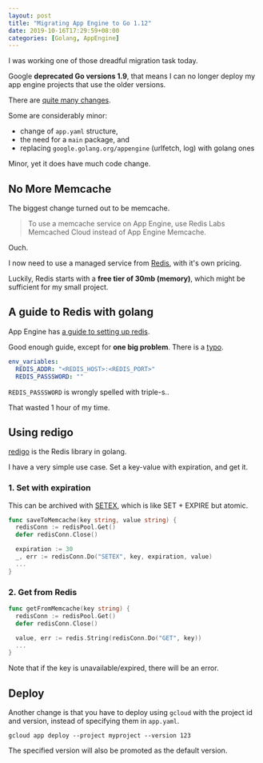```yaml
---
layout: post
title: "Migrating App Engine to Go 1.12"
date: 2019-10-16T17:29:59+08:00
categories: [Golang, AppEngine]
---
```


I was working one of those dreadful migration task today.

Google **deprecated Go versions 1.9**, that means I can no longer deploy my app engine projects that use the older versions.

There are [quite many changes](https://cloud.google.com/appengine/docs/standard/go112/go-differences#migrating-appengine-sdk).

Some are considerably minor:

- change of `app.yaml` structure,
- the need for a `main` package, and
- replacing `google.golang.org/appengine` (urlfetch, log) with golang ones

Minor, yet it does have much code change.

## No More Memcache

The biggest change turned out to be memcache.

> To use a memcache service on App Engine, use Redis Labs Memcached Cloud instead of App Engine Memcache.

Ouch.

I now need to use a managed service from [Redis](https://redislabs.com), with it's own pricing.

Luckily, Redis starts with a **free tier of 30mb (memory)**, which might be sufficient for my small project.

## A guide to Redis with golang

App Engine has [a guide to setting up redis](https://cloud.google.com/appengine/docs/flexible/python/using-redislabs-redis).

Good enough guide, except for **one big problem**. There is a [typo](https://github.com/GoogleCloudPlatform/golang-samples/issues/1023).

```yaml
env_variables:
  REDIS_ADDR: "<REDIS_HOST>:<REDIS_PORT>"
  REDIS_PASSSWORD: ""
```

`REDIS_PASSSWORD` is wrongly spelled with triple-s..

That wasted 1 hour of my time.

## Using redigo

[redigo](https://godoc.org/github.com/gomodule/redigo/redis) is the Redis library in golang.

I have a very simple use case. Set a key-value with expiration, and get it.

### 1. Set with expiration

This can be archived with [SETEX](https://redis.io/commands/setex), which is like SET + EXPIRE but atomic.

```go
func saveToMemcache(key string, value string) {
  redisConn := redisPool.Get()
  defer redisConn.Close()

  expiration := 30
  _, err := redisConn.Do("SETEX", key, expiration, value)
  ...
}
```

### 2. Get from Redis

```go
func getFromMemcache(key string) {
  redisConn := redisPool.Get()
  defer redisConn.Close()

  value, err := redis.String(redisConn.Do("GET", key))
  ...
}
```

Note that if the key is unavailable/expired, there will be an error.

## Deploy

Another change is that you have to deploy using `gcloud` with the project id and version, instead of specifying them in `app.yaml`.

    gcloud app deploy --project myproject --version 123

The specified version will also be promoted as the default version.
